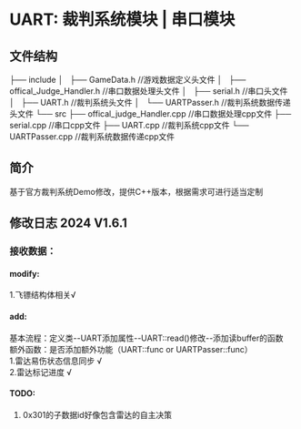 # UART: 裁判系统模块 | 串口模块

## 文件结构

├── include
│   ├── GameData.h			//游戏数据定义头文件
│   ├── offical_Judge_Handler.h	//串口数据处理头文件
│   ├── serial.h				//串口头文件
│   ├── UART.h				//裁判系统头文件
│   └── UARTPasser.h		//裁判系统数据传递头文件
└── src
     ├── offical_judge_Handler.cpp	//串口数据处理cpp文件
     ├── serial.cpp			//串口cpp文件
     ├── UART.cpp			//裁判系统cpp文件
     └── UARTPasser.cpp		//裁判系统数据传递cpp文件

## 简介

基于官方裁判系统Demo修改，提供C++版本，根据需求可进行适当定制

## 修改日志 2024 V1.6.1
### 接收数据：
#### modify:
1.飞镖结构体相关√
#### add:
基本流程：定义类--UART添加属性--UART::read()修改--添加读buffer的函数  
额外函数：是否添加额外功能（UART::func or UARTPasser::func）  
1.雷达易伤状态信息同步 √<br>
2.雷达标记进度 √<br>
#### TODO:
1. 0x301的子数据id好像包含雷达的自主决策